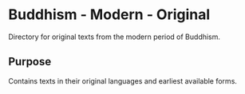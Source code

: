 # Buddhism - Modern - Original

Directory for original texts from the modern period of Buddhism.

## Purpose
Contains texts in their original languages and earliest available forms.
